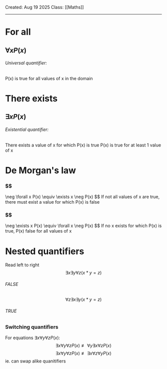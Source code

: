 Created: Aug 19 2025
Class: [[Maths]]
- - -
# For all 
## $\forall xP(x)$ 
###### Universal quantifier: 
P(x) is true for all values of x in the domain

# There exists
## $\exists xP(x)$
###### Existential quantifier:
There exists a value of x for which P(x) is true
P(x) is true for at least 1 value of x

# De Morgan's law
### $$
 \neg \forall x P(x) \equiv \exists x \neg P(x)
 $$
If not all values of x are true, there must exist a value for which P(x) is false
### $$
\neg \exists  x P(x) \equiv \forall x \neg P(x)
 $$
 If no x exists for which P(x) is true, P(x) false for all values of x

# Nested quantifiers
Read left to right
$$
\exists x \exists y \forall z(x*y=z)
$$
###### FALSE
$$
\forall z \exists x \exists y (x*y=z)
$$
###### TRUE
### Switching quantifiers
For equations $\exists x \forall y \forall z P(x):$
$$
\exists x \forall y \forall z P(x) \not\equiv \forall y \exists x \forall z P(x) 
$$
$$
\exists x \forall y \forall z P(x) \not\equiv \exists x \forall z \forall y P(x) 
$$
ie. can swap alike quanitifiers